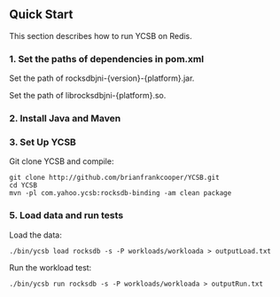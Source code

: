 <!--
Copyright (c) 2014 - 2015 YCSB contributors. All rights reserved.

Licensed under the Apache License, Version 2.0 (the "License"); you
may not use this file except in compliance with the License. You
may obtain a copy of the License at

http://www.apache.org/licenses/LICENSE-2.0

Unless required by applicable law or agreed to in writing, software
distributed under the License is distributed on an "AS IS" BASIS,
WITHOUT WARRANTIES OR CONDITIONS OF ANY KIND, either express or
implied. See the License for the specific language governing
permissions and limitations under the License. See accompanying
LICENSE file.
-->

## Quick Start

This section describes how to run YCSB on Redis. 

### 1. Set the paths of dependencies in pom.xml

Set the path of  rocksdbjni-{version}-{platform}.jar.

Set the path of  librocksdbjni-{platform}.so.


### 2. Install Java and Maven

### 3. Set Up YCSB

Git clone YCSB and compile:

    git clone http://github.com/brianfrankcooper/YCSB.git
    cd YCSB
    mvn -pl com.yahoo.ycsb:rocksdb-binding -am clean package

### 5. Load data and run tests

Load the data:

    ./bin/ycsb load rocksdb -s -P workloads/workloada > outputLoad.txt

Run the workload test:

    ./bin/ycsb run rocksdb -s -P workloads/workloada > outputRun.txt
